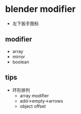 # blender modifier
+ 左下扳手图标

## modifier
+ array
+ mirror
+ boolean


## tips
+ 环形排列
    + array modifier
    + add->empty->arrows
    + object offset